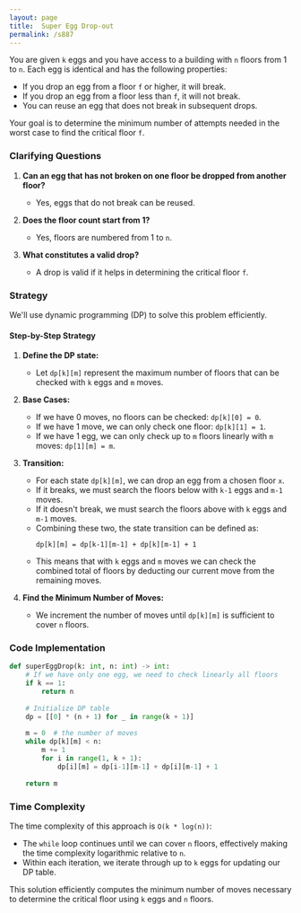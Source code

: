 ```yaml
---
layout: page
title:  Super Egg Drop-out
permalink: /s887
---
```

You are given `k` eggs and you have access to a building with `n` floors from 1 to `n`. Each egg is identical and has the following properties:
- If you drop an egg from a floor `f` or higher, it will break.
- If you drop an egg from a floor less than `f`, it will not break.
- You can reuse an egg that does not break in subsequent drops.

Your goal is to determine the minimum number of attempts needed in the worst case to find the critical floor `f`.

### Clarifying Questions
1. **Can an egg that has not broken on one floor be dropped from another floor?**
   - Yes, eggs that do not break can be reused.

2. **Does the floor count start from 1?**
   - Yes, floors are numbered from 1 to `n`.

3. **What constitutes a valid drop?**
   - A drop is valid if it helps in determining the critical floor `f`.

### Strategy
We'll use dynamic programming (DP) to solve this problem efficiently.

#### Step-by-Step Strategy
1. **Define the DP state:**
   - Let `dp[k][m]` represent the maximum number of floors that can be checked with `k` eggs and `m` moves.
   
2. **Base Cases:**
   - If we have 0 moves, no floors can be checked: `dp[k][0] = 0`.
   - If we have 1 move, we can only check one floor: `dp[k][1] = 1`.
   - If we have 1 egg, we can only check up to `m` floors linearly with `m` moves: `dp[1][m] = m`.
   
3. **Transition:**
   - For each state `dp[k][m]`, we can drop an egg from a chosen floor `x`.
   - If it breaks, we must search the floors below with `k-1` eggs and `m-1` moves.
   - If it doesn't break, we must search the floors above with `k` eggs and `m-1` moves.
   - Combining these two, the state transition can be defined as:
     ```
     dp[k][m] = dp[k-1][m-1] + dp[k][m-1] + 1
     ```
   - This means that with `k` eggs and `m` moves we can check the combined total of floors by deducting our current move from the remaining moves.

4. **Find the Minimum Number of Moves:**
   - We increment the number of moves until `dp[k][m]` is sufficient to cover `n` floors.

### Code Implementation

```python
def superEggDrop(k: int, n: int) -> int:
    # If we have only one egg, we need to check linearly all floors
    if k == 1:
        return n
    
    # Initialize DP table
    dp = [[0] * (n + 1) for _ in range(k + 1)]
    
    m = 0  # the number of moves
    while dp[k][m] < n:
        m += 1
        for i in range(1, k + 1):
            dp[i][m] = dp[i-1][m-1] + dp[i][m-1] + 1
            
    return m
```

### Time Complexity
The time complexity of this approach is `O(k * log(n))`:
- The `while` loop continues until we can cover `n` floors, effectively making the time complexity logarithmic relative to `n`.
- Within each iteration, we iterate through up to `k` eggs for updating our DP table.

This solution efficiently computes the minimum number of moves necessary to determine the critical floor using `k` eggs and `n` floors.